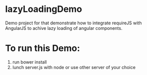 lazyLoadingDemo
===============

Demo project for that demonstrate 
how to integrate requireJS with AngularJS
to achive lazy loading of angular components.

To run this Demo:
================

1. run bower install
2. lunch server.js with node or use other server of your choice
